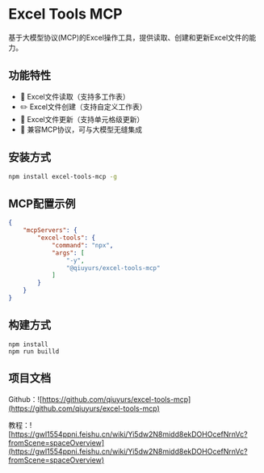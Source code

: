 # Excel Tools MCP

基于大模型协议(MCP)的Excel操作工具，提供读取、创建和更新Excel文件的能力。

## 功能特性
- 📄 Excel文件读取（支持多工作表）
- ✏️ Excel文件创建（支持自定义工作表）
- 🔄 Excel文件更新（支持单元格级更新）
- 🤖 兼容MCP协议，可与大模型无缝集成

## 安装方式
```bash
npm install excel-tools-mcp -g
```

## MCP配置示例
```json
{
    "mcpServers": {
        "excel-tools": {
            "command": "npx",  
            "args": [  
                "-y",
                "@qiuyurs/excel-tools-mcp"
            ]
        }
    }
}
```

## 构建方式
```shell
npm install
npm run builld
```

## 项目文档
Github：![https://github.com/qiuyurs/excel-tools-mcp](https://github.com/qiuyurs/excel-tools-mcp)

教程：![https://gwl1554ppni.feishu.cn/wiki/Yi5dw2N8midd8ekDOHOcefNrnVc?fromScene=spaceOverview](https://gwl1554ppni.feishu.cn/wiki/Yi5dw2N8midd8ekDOHOcefNrnVc?fromScene=spaceOverview)